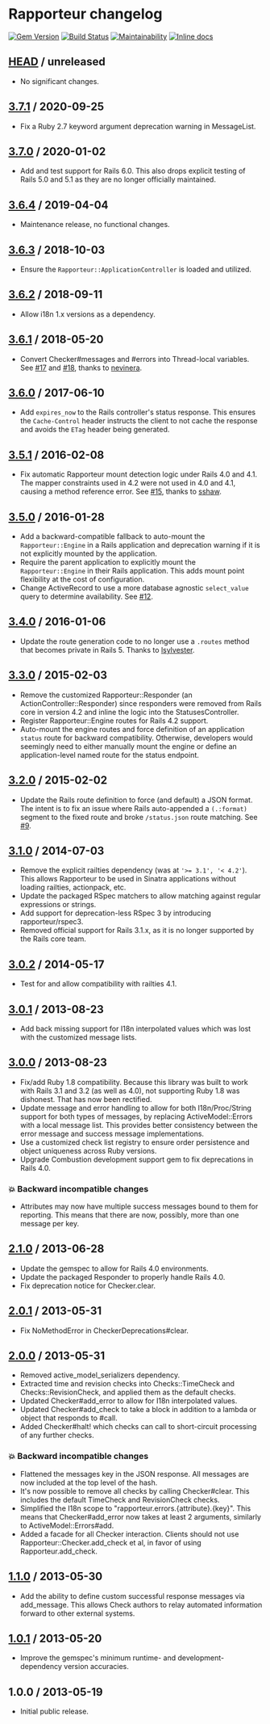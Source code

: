 # Rapporteur changelog

[![Gem Version](http://img.shields.io/gem/v/rapporteur.svg?style=flat)](http://rubygems.org/gems/rapporteur)
[![Build Status](http://img.shields.io/travis/envylabs/rapporteur/master.svg?style=flat)](https://travis-ci.org/envylabs/rapporteur)
[![Maintainability](https://api.codeclimate.com/v1/badges/8c498efff627b93db4b9/maintainability)](https://codeclimate.com/github/envylabs/rapporteur/maintainability)
[![Inline docs](http://inch-ci.org/github/envylabs/rapporteur.svg?branch=master)](http://inch-ci.org/github/envylabs/rapporteur)

## [HEAD][] / unreleased

* No significant changes.

## [3.7.1][] / 2020-09-25

* Fix a Ruby 2.7 keyword argument deprecation warning in MessageList.

## [3.7.0][] / 2020-01-02

* Add and test support for Rails 6.0. This also drops explicit testing of Rails
  5.0 and 5.1 as they are no longer officially maintained.

## [3.6.4][] / 2019-04-04

* Maintenance release, no functional changes.

## [3.6.3][] / 2018-10-03

* Ensure the `Rapporteur::ApplicationController` is loaded and utilized.

## [3.6.2][] / 2018-09-11

* Allow i18n 1.x versions as a dependency.

## [3.6.1][] / 2018-05-20

* Convert Checker#messages and #errors into Thread-local variables. See
  [#17](https://github.com/envylabs/rapporteur/issues/17) and
  [#18](https://github.com/envylabs/rapporteur/issues/18), thanks to
  [nevinera][].

## [3.6.0][] / 2017-06-10

* Add `expires_now` to the Rails controller's status response. This ensures the
  `Cache-Control` header instructs the client to not cache the response and
  avoids the `ETag` header being generated.

## [3.5.1][] / 2016-02-08

* Fix automatic Rapporteur mount detection logic under Rails 4.0 and 4.1. The
  mapper constraints used in 4.2 were not used in 4.0 and 4.1, causing a method
  reference error. See [#15](https://github.com/envylabs/rapporteur/issues/15),
  thanks to [sshaw][].

## [3.5.0][] / 2016-01-28

* Add a backward-compatible fallback to auto-mount the `Rapporteur::Engine` in
  a Rails application and deprecation warning if it is not explicitly mounted
  by the application.
* Require the parent application to explicitly mount the `Rapporteur::Engine`
  in their Rails application. This adds mount point flexibility at the cost of
  configuration.
* Change ActiveRecord to use a more database agnostic `select_value` query to
  determine availability. See
  [#12](https://github.com/envylabs/rapporteur/issues/12).

## [3.4.0][] / 2016-01-06

* Update the route generation code to no longer use a `.routes` method that
  becomes private in Rails 5. Thanks to [lsylvester][].

## [3.3.0][] / 2015-02-03

* Remove the customized Rapporteur::Responder (an ActionController::Responder)
  since responders were removed from Rails core in version 4.2 and inline the
  logic into the StatusesController.
* Register Rapporteur::Engine routes for Rails 4.2 support.
* Auto-mount the engine routes and force definition of an application `status`
  route for backward compatibility. Otherwise, developers would seemingly need
  to either manually mount the engine or define an application-level named
  route for the status endpoint.

## [3.2.0][] / 2015-02-02

* Update the Rails route definition to force (and default) a JSON format. The
  intent is to fix an issue where Rails auto-appended a `(.:format)` segment to
  the fixed route and broke `/status.json` route matching. See
  [#9](https://github.com/envylabs/rapporteur/issues/9).

## [3.1.0][] / 2014-07-03

* Remove the explicit railties dependency (was at `'>= 3.1', '< 4.2'`). This
  allows Rapporteur to be used in Sinatra applications without loading
  railties, actionpack, etc.
* Update the packaged RSpec matchers to allow matching against regular
  expressions or strings.
* Add support for deprecation-less RSpec 3 by introducing rapporteur/rspec3.
* Removed official support for Rails 3.1.x, as it is no longer supported by the
  Rails core team.

## [3.0.2][] / 2014-05-17

* Test for and allow compatibility with railties 4.1.

## [3.0.1][] / 2013-08-23

* Add back missing support for I18n interpolated values which was lost with the
  customized message lists.

## [3.0.0][] / 2013-08-23

* Fix/add Ruby 1.8 compatibility. Because this library was built to work with
  Rails 3.1 and 3.2 (as well as 4.0), not supporting Ruby 1.8 was dishonest.
  That has now been rectified.
* Update message and error handling to allow for both I18n/Proc/String support
  for both types of messages, by replacing ActiveModel::Errors with a local
  message list. This provides better consistency between the error message and
  success message implementations.
* Use a customized check list registry to ensure order persistence and object
  uniqueness across Ruby versions.
* Upgrade Combustion development support gem to fix deprecations in Rails 4.0.

### :boom: Backward incompatible changes

* Attributes may now have multiple success messages bound to them for
  reporting. This means that there are now, possibly, more than one message per
  key.

## [2.1.0][] / 2013-06-28

* Update the gemspec to allow for Rails 4.0 environments.
* Update the packaged Responder to properly handle Rails 4.0.
* Fix deprecation notice for Checker.clear.

## [2.0.1][] / 2013-05-31

* Fix NoMethodError in CheckerDeprecations#clear.

## [2.0.0][] / 2013-05-31

* Removed active_model_serializers dependency.
* Extracted time and revision checks into Checks::TimeCheck and
  Checks::RevisionCheck, and applied them as the default checks.
* Updated Checker#add_error to allow for I18n interpolated values.
* Updated Checker#add_check to take a block in addition to a lambda or object
  that responds to #call.
* Added Checker#halt! which checks can call to short-circuit processing of any
  further checks.

### :boom: Backward incompatible changes

* Flattened the messages key in the JSON response. All messages are now
  included at the top level of the hash.
* It's now possible to remove all checks by calling Checker#clear. This
  includes the default TimeCheck and RevisionCheck checks.
* Simplified the I18n scope to "rapporteur.errors.{attribute}.{key}". This
  means that Checker#add_error now takes at least 2 arguments, similarly to
  ActiveModel::Errors#add.
* Added a facade for all Checker interaction. Clients should not use
  Rapporteur::Checker.add_check et al, in favor of using Rapporteur.add_check.

## [1.1.0][] / 2013-05-30

* Add the ability to define custom successful response messages via
  add_message. This allows Check authors to relay automated information forward
  to other external systems.

## [1.0.1][] / 2013-05-20

* Improve the gemspec's minimum runtime- and development-dependency version
  accuracies.

## 1.0.0 / 2013-05-19

* Initial public release.


[lsylvester]: https://github.com/lsylvester
[nevinera]: https://github.com/nevinera
[sshaw]: https://github.com/sshaw

[1.0.1]: https://github.com/envylabs/rapporteur/compare/v1.0.0...v1.0.1
[1.1.0]: https://github.com/envylabs/rapporteur/compare/v1.0.1...v1.1.0
[2.0.0]: https://github.com/envylabs/rapporteur/compare/v1.1.0...v2.0.0
[2.0.1]: https://github.com/envylabs/rapporteur/compare/v2.0.0...v2.0.1
[2.1.0]: https://github.com/envylabs/rapporteur/compare/v2.0.1...v2.1.0
[3.0.0]: https://github.com/envylabs/rapporteur/compare/v2.1.0...v3.0.0
[3.0.1]: https://github.com/envylabs/rapporteur/compare/v3.0.0...v3.0.1
[3.0.2]: https://github.com/envylabs/rapporteur/compare/v3.0.1...v3.0.2
[3.1.0]: https://github.com/envylabs/rapporteur/compare/v3.0.2...v3.1.0
[3.2.0]: https://github.com/envylabs/rapporteur/compare/v3.1.0...v3.2.0
[3.3.0]: https://github.com/envylabs/rapporteur/compare/v3.2.0...v3.3.0
[3.4.0]: https://github.com/envylabs/rapporteur/compare/v3.3.0...v3.4.0
[3.5.0]: https://github.com/envylabs/rapporteur/compare/v3.4.0...v3.5.0
[3.5.1]: https://github.com/envylabs/rapporteur/compare/v3.5.0...v3.5.1
[3.6.0]: https://github.com/envylabs/rapporteur/compare/v3.5.1...v3.6.0
[3.6.1]: https://github.com/envylabs/rapporteur/compare/v3.6.0...v3.6.1
[3.6.2]: https://github.com/envylabs/rapporteur/compare/v3.6.1...v3.6.2
[3.6.3]: https://github.com/envylabs/rapporteur/compare/v3.6.2...v3.6.3
[3.6.4]: https://github.com/envylabs/rapporteur/compare/v3.6.3...v3.6.4
[3.7.0]: https://github.com/envylabs/rapporteur/compare/v3.6.4...v3.7.0
[3.7.1]: https://github.com/envylabs/rapporteur/compare/v3.7.0...v3.7.1
[HEAD]: https://github.com/envylabs/rapporteur/compare/v3.7.1...master
